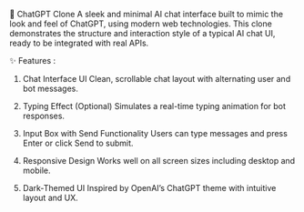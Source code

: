 💬 ChatGPT Clone
A sleek and minimal AI chat interface built to mimic the look and feel of ChatGPT, using modern web technologies. This clone demonstrates the structure and interaction style of a typical AI chat UI, ready to be integrated with real APIs.

✨ Features :
1. Chat Interface UI
Clean, scrollable chat layout with alternating user and bot messages.

2. Typing Effect (Optional)
Simulates a real-time typing animation for bot responses.

3. Input Box with Send Functionality
Users can type messages and press Enter or click Send to submit.

4. Responsive Design
Works well on all screen sizes including desktop and mobile.

5. Dark-Themed UI
Inspired by OpenAI’s ChatGPT theme with intuitive layout and UX.

